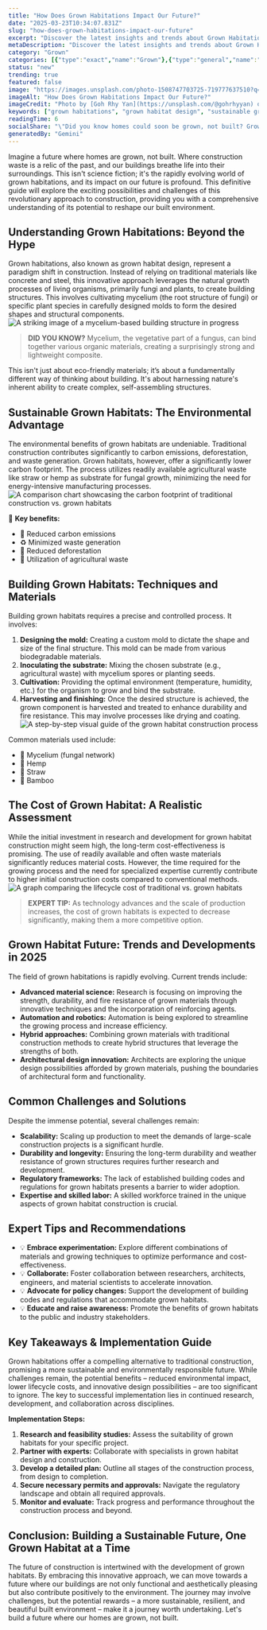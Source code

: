 ```yaml
---
title: "How Does Grown Habitations Impact Our Future?"
date: "2025-03-23T10:34:07.831Z"
slug: "how-does-grown-habitations-impact-our-future"
excerpt: "Discover the latest insights and trends about Grown Habitations. This comprehensive guide covers everything you need to know about Grown Habitations in 2025."
metaDescription: "Discover the latest insights and trends about Grown Habitations. This comprehensive guide covers everything you need to know about Grown Habitations in 202..."
category: "Grown"
categories: [{"type":"exact","name":"Grown"},{"type":"general","name":"Sustainable Design"},{"type":"medium","name":"Bio-Architecture"},{"type":"specific","name":"Mycelium Composites"},{"type":"niche","name":"Mushroom Brick Production"}]
status: "new"
trending: true
featured: false
image: "https://images.unsplash.com/photo-1508747703725-719777637510?q=85&w=1200&fit=max&fm=webp&auto=compress"
imageAlt: "How Does Grown Habitations Impact Our Future?"
imageCredit: "Photo by [Goh Rhy Yan](https://unsplash.com/@gohrhyyan) on Unsplash"
keywords: ["grown habitations", "grown habitat design", "sustainable grown habitats", "building grown habitats", "grown habitat construction", "cost of grown habitat", "grown habitat materials", "benefits of grown habitats", "grown habitat future", "best grown habitat designs"]
readingTime: 6
socialShare: "\"Did you know homes could soon be grown, not built? Grown habitations are revolutionizing construction, offering a sustainable future with significantly reduced environmental impact.\""
generatedBy: "Gemini"
---
```




Imagine a future where homes are grown, not built.  Where construction waste is a relic of the past, and our buildings breathe life into their surroundings. This isn't science fiction; it's the rapidly evolving world of grown habitations, and its impact on our future is profound. This definitive guide will explore the exciting possibilities and challenges of this revolutionary approach to construction, providing you with a comprehensive understanding of its potential to reshape our built environment.

## Understanding Grown Habitations: Beyond the Hype

Grown habitations, also known as grown habitat design, represent a paradigm shift in construction.  Instead of relying on traditional materials like concrete and steel, this innovative approach leverages the natural growth processes of living organisms, primarily fungi and plants, to create building structures.  This involves cultivating mycelium (the root structure of fungi) or specific plant species in carefully designed molds to form the desired shapes and structural components. ![A striking image of a mycelium-based building structure in progress](https://images.unsplash.com/photo-1508747703725-719777637510?q=85&w=1200&fit=max&fm=webp&auto=compress)

> **DID YOU KNOW?** Mycelium, the vegetative part of a fungus, can bind together various organic materials, creating a surprisingly strong and lightweight composite.

This isn't just about eco-friendly materials; it’s about a fundamentally different way of thinking about building.  It's about harnessing nature's inherent ability to create complex, self-assembling structures.

## Sustainable Grown Habitats: The Environmental Advantage

The environmental benefits of grown habitats are undeniable.  Traditional construction contributes significantly to carbon emissions, deforestation, and waste generation.  Grown habitats, however, offer a significantly lower carbon footprint. The process utilizes readily available agricultural waste like straw or hemp as substrate for fungal growth, minimizing the need for energy-intensive manufacturing processes.  ![A comparison chart showcasing the carbon footprint of traditional construction vs. grown habitats](https://images.unsplash.com/photo-1699165050528-5a4f601efd55?q=85&w=1200&fit=max&fm=webp&auto=compress)

🔑 **Key benefits:**

* 🌱 Reduced carbon emissions
* ♻️ Minimized waste generation
* 🌳 Reduced deforestation
* 🌿 Utilization of agricultural waste

## Building Grown Habitats:  Techniques and Materials

Building grown habitats requires a precise and controlled process.  It involves:

1. **Designing the mold:** Creating a custom mold to dictate the shape and size of the final structure. This mold can be made from various biodegradable materials.
2. **Inoculating the substrate:**  Mixing the chosen substrate (e.g., agricultural waste) with mycelium spores or planting seeds.
3. **Cultivation:**  Providing the optimal environment (temperature, humidity, etc.) for the organism to grow and bind the substrate.
4. **Harvesting and finishing:**  Once the desired structure is achieved, the grown component is harvested and treated to enhance durability and fire resistance.  This may involve processes like drying and coating.  ![A step-by-step visual guide of the grown habitat construction process](https://images.unsplash.com/photo-1627738668643-1c166aecbf3d?q=85&w=1200&fit=max&fm=webp&auto=compress)

Common materials used include:

* 🍄 Mycelium (fungal network)
* 🌿 Hemp
* 🌾 Straw
* 🌱 Bamboo

## The Cost of Grown Habitat: A Realistic Assessment

While the initial investment in research and development for grown habitat construction might seem high, the long-term cost-effectiveness is promising.  The use of readily available and often waste materials significantly reduces material costs.  However, the time required for the growing process and the need for specialized expertise currently contribute to higher initial construction costs compared to conventional methods. ![A graph comparing the lifecycle cost of traditional vs. grown habitats](https://images.unsplash.com/photo-1717896520306-c5849a2f55d9?q=85&w=1200&fit=max&fm=webp&auto=compress)

> **EXPERT TIP:**  As technology advances and the scale of production increases, the cost of grown habitats is expected to decrease significantly, making them a more competitive option.

## Grown Habitat Future: Trends and Developments in 2025

The field of grown habitations is rapidly evolving.  Current trends include:

* **Advanced material science:** Research is focusing on improving the strength, durability, and fire resistance of grown materials through innovative techniques and the incorporation of reinforcing agents.
* **Automation and robotics:**  Automation is being explored to streamline the growing process and increase efficiency.
* **Hybrid approaches:** Combining grown materials with traditional construction methods to create hybrid structures that leverage the strengths of both.
* **Architectural design innovation:**  Architects are exploring the unique design possibilities afforded by grown materials, pushing the boundaries of architectural form and functionality.

## Common Challenges and Solutions

Despite the immense potential, several challenges remain:

* **Scalability:**  Scaling up production to meet the demands of large-scale construction projects is a significant hurdle.
* **Durability and longevity:**  Ensuring the long-term durability and weather resistance of grown structures requires further research and development.
* **Regulatory frameworks:**  The lack of established building codes and regulations for grown habitats presents a barrier to wider adoption.
* **Expertise and skilled labor:**  A skilled workforce trained in the unique aspects of grown habitat construction is crucial.

## Expert Tips and Recommendations

* 💡 **Embrace experimentation:**  Explore different combinations of materials and growing techniques to optimize performance and cost-effectiveness.
* 💡 **Collaborate:**  Foster collaboration between researchers, architects, engineers, and material scientists to accelerate innovation.
* 💡 **Advocate for policy changes:**  Support the development of building codes and regulations that accommodate grown habitats.
* 💡 **Educate and raise awareness:**  Promote the benefits of grown habitats to the public and industry stakeholders.

## Key Takeaways & Implementation Guide

Grown habitations offer a compelling alternative to traditional construction, promising a more sustainable and environmentally responsible future. While challenges remain, the potential benefits – reduced environmental impact, lower lifecycle costs, and innovative design possibilities – are too significant to ignore.  The key to successful implementation lies in continued research, development, and collaboration across disciplines.

**Implementation Steps:**

1. **Research and feasibility studies:**  Assess the suitability of grown habitats for your specific project.
2. **Partner with experts:**  Collaborate with specialists in grown habitat design and construction.
3. **Develop a detailed plan:**  Outline all stages of the construction process, from design to completion.
4. **Secure necessary permits and approvals:**  Navigate the regulatory landscape and obtain all required approvals.
5. **Monitor and evaluate:**  Track progress and performance throughout the construction process and beyond.

## Conclusion: Building a Sustainable Future, One Grown Habitat at a Time

The future of construction is intertwined with the development of grown habitats.  By embracing this innovative approach, we can move towards a future where our buildings are not only functional and aesthetically pleasing but also contribute positively to the environment.  The journey may involve challenges, but the potential rewards – a more sustainable, resilient, and beautiful built environment – make it a journey worth undertaking.  Let's build a future where our homes are grown, not built.

